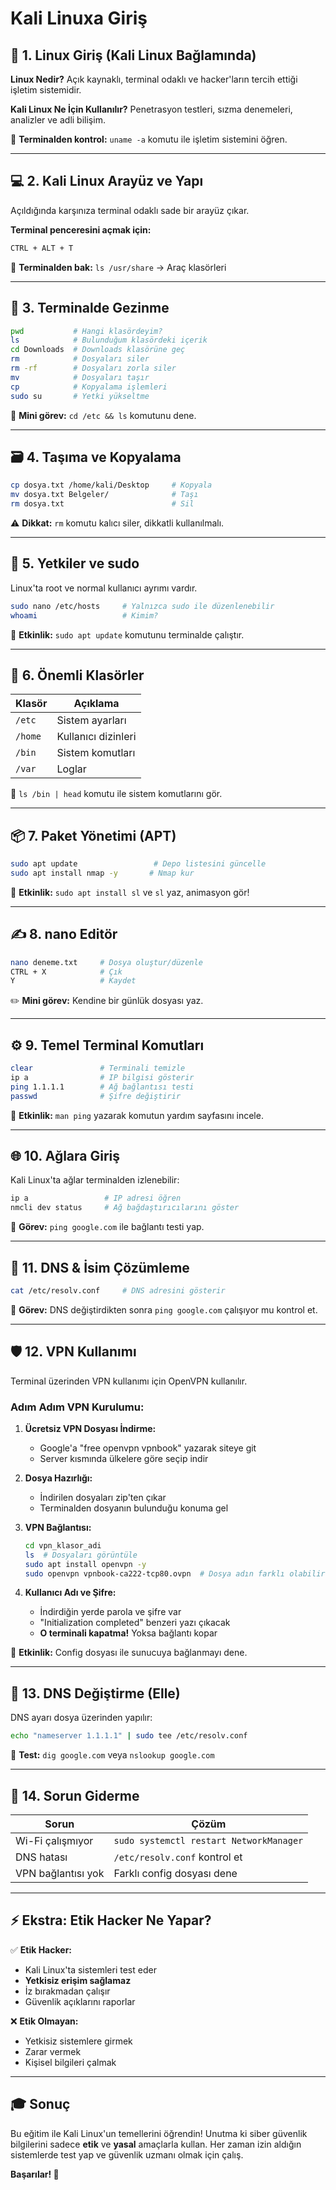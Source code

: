 # Kali Linuxa Giriş

## 🐧 1. Linux Giriş (Kali Linux Bağlamında)

**Linux Nedir?** Açık kaynaklı, terminal odaklı ve hacker'ların tercih ettiği işletim sistemidir.

**Kali Linux Ne İçin Kullanılır?** Penetrasyon testleri, sızma denemeleri, analizler ve adli bilişim.

🎯 **Terminalden kontrol:** `uname -a` komutu ile işletim sistemini öğren.

---

## 💻 2. Kali Linux Arayüz ve Yapı

Açıldığında karşınıza terminal odaklı sade bir arayüz çıkar.

**Terminal penceresini açmak için:**

```bash
CTRL + ALT + T
```

🔎 **Terminalden bak:** `ls /usr/share` → Araç klasörleri

---

## 📁 3. Terminalde Gezinme

```bash
pwd           # Hangi klasördeyim?
ls            # Bulunduğum klasördeki içerik
cd Downloads  # Downloads klasörüne geç
rm            # Dosyaları siler
rm -rf        # Dosyaları zorla siler
mv            # Dosyaları taşır
cp            # Kopyalama işlemleri
sudo su       # Yetki yükseltme
```

🧠 **Mini görev:** `cd /etc && ls` komutunu dene.

---

## 🗃️ 4. Taşıma ve Kopyalama

```bash
cp dosya.txt /home/kali/Desktop     # Kopyala
mv dosya.txt Belgeler/              # Taşı
rm dosya.txt                        # Sil
```

⚠️ **Dikkat:** `rm` komutu kalıcı siler, dikkatli kullanılmalı.

---

## 🔐 5. Yetkiler ve sudo

Linux'ta root ve normal kullanıcı ayrımı vardır.

```bash
sudo nano /etc/hosts     # Yalnızca sudo ile düzenlenebilir
whoami                   # Kimim?
```

🧠 **Etkinlik:** `sudo apt update` komutunu terminalde çalıştır.

---

## 📂 6. Önemli Klasörler

| Klasör  | Açıklama            |
| ------- | ------------------- |
| `/etc`  | Sistem ayarları     |
| `/home` | Kullanıcı dizinleri |
| `/bin`  | Sistem komutları    |
| `/var`  | Loglar              |

🎯 `ls /bin | head` komutu ile sistem komutlarını gör.

---

## 📦 7. Paket Yönetimi (APT)

```bash
sudo apt update                 # Depo listesini güncelle
sudo apt install nmap -y       # Nmap kur
```

🧠 **Etkinlik:** `sudo apt install sl` ve `sl` yaz, animasyon gör!

---

## ✍️ 8. nano Editör

```bash
nano deneme.txt     # Dosya oluştur/düzenle
CTRL + X            # Çık
Y                   # Kaydet
```

✏️ **Mini görev:** Kendine bir günlük dosyası yaz.

---

## ⚙️ 9. Temel Terminal Komutları

```bash
clear               # Terminali temizle
ip a                # IP bilgisi gösterir
ping 1.1.1.1        # Ağ bağlantısı testi
passwd              # Şifre değiştirir
```

🧠 **Etkinlik:** `man ping` yazarak komutun yardım sayfasını incele.

---

## 🌐 10. Ağlara Giriş

Kali Linux'ta ağlar terminalden izlenebilir:

```bash
ip a                 # IP adresi öğren
nmcli dev status     # Ağ bağdaştırıcılarını göster
```

🧠 **Görev:** `ping google.com` ile bağlantı testi yap.

---

## 🔄 11. DNS & İsim Çözümleme

```bash
cat /etc/resolv.conf     # DNS adresini gösterir
```

🧠 **Görev:** DNS değiştirdikten sonra `ping google.com` çalışıyor mu kontrol et.

---

## 🛡️ 12. VPN Kullanımı

Terminal üzerinden VPN kullanımı için OpenVPN kullanılır.

### Adım Adım VPN Kurulumu:

1. **Ücretsiz VPN Dosyası İndirme:**

   - Google'a "free openvpn vpnbook" yazarak siteye git
   - Server kısmında ülkelere göre seçip indir

2. **Dosya Hazırlığı:**

   - İndirilen dosyaları zip'ten çıkar
   - Terminalden dosyanın bulunduğu konuma gel

3. **VPN Bağlantısı:**

   ```bash
   cd vpn_klasor_adi
   ls  # Dosyaları görüntüle
   sudo apt install openvpn -y
   sudo openvpn vpnbook-ca222-tcp80.ovpn  # Dosya adın farklı olabilir
   ```

4. **Kullanıcı Adı ve Şifre:**
   - İndirdiğin yerde parola ve şifre var
   - "Initialization completed" benzeri yazı çıkacak
   - **O terminali kapatma!** Yoksa bağlantı kopar

🧠 **Etkinlik:** Config dosyası ile sunucuya bağlanmayı dene.

---

## 📲 13. DNS Değiştirme (Elle)

DNS ayarı dosya üzerinden yapılır:

```bash
echo "nameserver 1.1.1.1" | sudo tee /etc/resolv.conf
```

🔧 **Test:** `dig google.com` veya `nslookup google.com`

---

## 🧰 14. Sorun Giderme

| Sorun              | Çözüm                                   |
| ------------------ | --------------------------------------- |
| Wi-Fi çalışmıyor   | `sudo systemctl restart NetworkManager` |
| DNS hatası         | `/etc/resolv.conf` kontrol et           |
| VPN bağlantısı yok | Farklı config dosyası dene              |

---

## ⚡ Ekstra: Etik Hacker Ne Yapar?

✅ **Etik Hacker:**

- Kali Linux'ta sistemleri test eder
- **Yetkisiz erişim sağlamaz**
- İz bırakmadan çalışır
- Güvenlik açıklarını raporlar

❌ **Etik Olmayan:**

- Yetkisiz sistemlere girmek
- Zarar vermek
- Kişisel bilgileri çalmak

---

## 🎓 Sonuç

Bu eğitim ile Kali Linux'un temellerini öğrendin! Unutma ki siber güvenlik bilgilerini sadece **etik** ve **yasal** amaçlarla kullan. Her zaman izin aldığın sistemlerde test yap ve güvenlik uzmanı olmak için çalış.

**Başarılar! 🚀**
